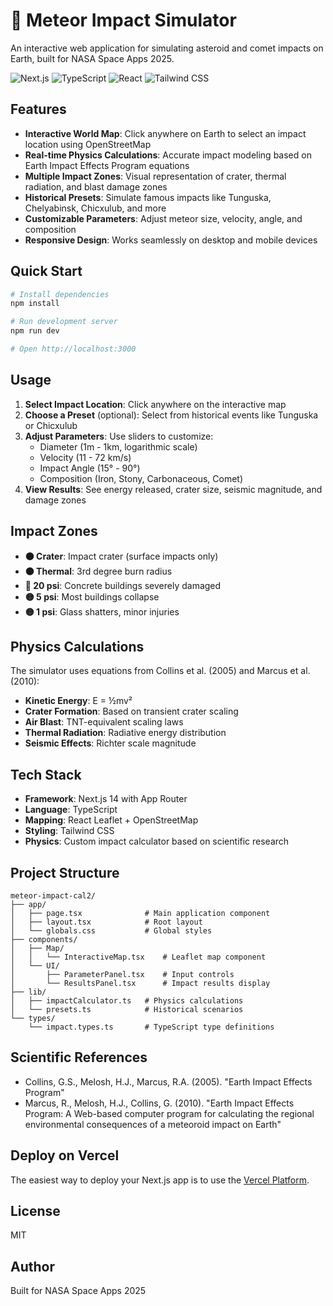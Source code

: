 # 🌠 Meteor Impact Simulator

An interactive web application for simulating asteroid and comet impacts on Earth, built for NASA Space Apps 2025.

![Next.js](https://img.shields.io/badge/Next.js-14-black)
![TypeScript](https://img.shields.io/badge/TypeScript-5-blue)
![React](https://img.shields.io/badge/React-18-blue)
![Tailwind CSS](https://img.shields.io/badge/Tailwind-3-38bdf8)

## Features

- **Interactive World Map**: Click anywhere on Earth to select an impact location using OpenStreetMap
- **Real-time Physics Calculations**: Accurate impact modeling based on Earth Impact Effects Program equations
- **Multiple Impact Zones**: Visual representation of crater, thermal radiation, and blast damage zones
- **Historical Presets**: Simulate famous impacts like Tunguska, Chelyabinsk, Chicxulub, and more
- **Customizable Parameters**: Adjust meteor size, velocity, angle, and composition
- **Responsive Design**: Works seamlessly on desktop and mobile devices

## Quick Start

```bash
# Install dependencies
npm install

# Run development server
npm run dev

# Open http://localhost:3000
```

## Usage

1. **Select Impact Location**: Click anywhere on the interactive map
2. **Choose a Preset** (optional): Select from historical events like Tunguska or Chicxulub
3. **Adjust Parameters**: Use sliders to customize:
   - Diameter (1m - 1km, logarithmic scale)
   - Velocity (11 - 72 km/s)
   - Impact Angle (15° - 90°)
   - Composition (Iron, Stony, Carbonaceous, Comet)
4. **View Results**: See energy released, crater size, seismic magnitude, and damage zones

## Impact Zones

- **🟤 Crater**: Impact crater (surface impacts only)
- **🟠 Thermal**: 3rd degree burn radius
- **🔴 20 psi**: Concrete buildings severely damaged
- **🟡 5 psi**: Most buildings collapse
- **🟡 1 psi**: Glass shatters, minor injuries

## Physics Calculations

The simulator uses equations from Collins et al. (2005) and Marcus et al. (2010):

- **Kinetic Energy**: E = ½mv²
- **Crater Formation**: Based on transient crater scaling
- **Air Blast**: TNT-equivalent scaling laws
- **Thermal Radiation**: Radiative energy distribution
- **Seismic Effects**: Richter scale magnitude

## Tech Stack

- **Framework**: Next.js 14 with App Router
- **Language**: TypeScript
- **Mapping**: React Leaflet + OpenStreetMap
- **Styling**: Tailwind CSS
- **Physics**: Custom impact calculator based on scientific research

## Project Structure

```
meteor-impact-cal2/
├── app/
│   ├── page.tsx              # Main application component
│   ├── layout.tsx            # Root layout
│   └── globals.css           # Global styles
├── components/
│   ├── Map/
│   │   └── InteractiveMap.tsx    # Leaflet map component
│   └── UI/
│       ├── ParameterPanel.tsx    # Input controls
│       └── ResultsPanel.tsx      # Impact results display
├── lib/
│   ├── impactCalculator.ts   # Physics calculations
│   └── presets.ts            # Historical scenarios
└── types/
    └── impact.types.ts       # TypeScript type definitions
```

## Scientific References

- Collins, G.S., Melosh, H.J., Marcus, R.A. (2005). "Earth Impact Effects Program"
- Marcus, R., Melosh, H.J., Collins, G. (2010). "Earth Impact Effects Program: A Web-based computer program for calculating the regional environmental consequences of a meteoroid impact on Earth"

## Deploy on Vercel

The easiest way to deploy your Next.js app is to use the [Vercel Platform](https://vercel.com/new?utm_medium=default-template&filter=next.js&utm_source=create-next-app&utm_campaign=create-next-app-readme).

## License

MIT

## Author

Built for NASA Space Apps 2025


